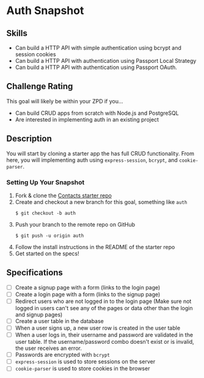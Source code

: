 # Auth Snapshot

## Skills

- Can build a HTTP API with simple authentication using bcrypt and session cookies
- Can build a HTTP API with authentication using Passport Local Strategy
- Can build a HTTP API with authentication using Passport OAuth.


## Challenge Rating

This goal will likely be within your ZPD if you...

- Can build CRUD apps from scratch with Node.js and PostgreSQL
- Are interested in implementing auth in an existing project

## Description

You will start by cloning a starter app the has full CRUD functionality. From here, you will implementing auth using `express-session`, `bcrypt`, and `cookie-parser`.

### Setting Up Your Snapshot

1. Fork & clone the [Contacts starter repo](https://github.com/GuildCrafts/contacts-snapshot-starter)
1. Create and checkout a new branch for this goal, something like `auth`
    ```
    $ git checkout -b auth
    ```
1. Push your branch to the remote repo on GitHub
    ```
    $ git push -u origin auth
    ```
1. Follow the install instructions in the README of the starter repo
1. Get started on the specs!

## Specifications

- [ ] Create a signup page with a form (links to the login page)
- [ ] Create a login page with a form (links to the signup page)
- [ ] Redirect users who are not logged in to the login page (Make sure not logged in users can't see any of the pages or data other than the login and signup pages)
- [ ] Create a user table in the database
- [ ] When a user signs up, a new user row is created in the user table
- [ ] When a user logs in, their username and password are validated in the user table. If the username/password combo doesn't exist or is invalid, the user receives an error.
- [ ] Passwords are encrypted with `bcrypt`
- [ ] `express-session` is used to store sessions on the server
- [ ] `cookie-parser` is used to store cookies in the browser
